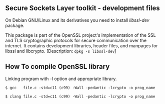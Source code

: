## Secure Sockets Layer toolkit - development files

On Debian GNU/Linux and its derivatives you need to install *libssl-dev*
package. 

This package is part of the OpenSSL project's implementation of the SSL and TLS
cryptographic protocols for secure communication over the internet. It contains
development libraries, header files, and manpages for libssl and libcrypto. 
[Description: `dpkg -s libssl-dev`]


## How To compile OpenSSL library

Linking program with -l option and appropriate library.

``$ gcc   file.c -std=c11 (c99) -Wall -pedantic -lcrypto -o prog_name``

``$ clang file.c -std=c11 (c99) -Wall -pedantic -lcrypto -o prog_name``
